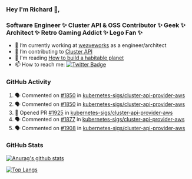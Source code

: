 ### Hey I'm Richard 👋, 

<h3 align="left">Software Engineer ✨ Cluster API & OSS Contributor ✨ Geek ✨ Architect ✨ Retro Gaming Addict ✨ Lego Fan ✨</h3>

- 🔭 I’m currently working at [weaveworks](https://github.com/weaveworks) as a engineer/architect
- 👯 I’m contributing to [Cluster API](https://github.com/kubernetes-sigs/cluster-api-provider-aws/pulls?q=is%3Aissue+is%3Apr+author%3Arichardcase+)
- 💬 I'm reading [How to build a habitable planet](https://www.amazon.co.uk/How-Build-Habitable-Planet-Humankind/dp/0691140065)
- 📫 How to reach me: [![Twitter Badge](https://img.shields.io/badge/-@fruit_case-00acee?style=flat&logo=Twitter&logoColor=white)](https://twitter.com/intent/follow?screen_name=fruit_case "Follow on Twitter")

### GitHub Activity 

<!--START_SECTION:activity-->
1. 🗣 Commented on [#1850](https://github.com//kubernetes-sigs/cluster-api-provider-aws/issues/1850) in [kubernetes-sigs/cluster-api-provider-aws](https://github.com//kubernetes-sigs/cluster-api-provider-aws)
2. 🗣 Commented on [#1850](https://github.com//kubernetes-sigs/cluster-api-provider-aws/issues/1850) in [kubernetes-sigs/cluster-api-provider-aws](https://github.com//kubernetes-sigs/cluster-api-provider-aws)
3. 💪 Opened PR [#1925](https://github.com//kubernetes-sigs/cluster-api-provider-aws/pull/1925) in [kubernetes-sigs/cluster-api-provider-aws](https://github.com//kubernetes-sigs/cluster-api-provider-aws)
4. 🗣 Commented on [#1877](https://github.com//kubernetes-sigs/cluster-api-provider-aws/issues/1877) in [kubernetes-sigs/cluster-api-provider-aws](https://github.com//kubernetes-sigs/cluster-api-provider-aws)
5. 🗣 Commented on [#1908](https://github.com//kubernetes-sigs/cluster-api-provider-aws/issues/1908) in [kubernetes-sigs/cluster-api-provider-aws](https://github.com//kubernetes-sigs/cluster-api-provider-aws)
<!--END_SECTION:activity-->

### GitHub Stats

[![Anurag's github stats](https://github-readme-stats.vercel.app/api?username=richardcase&count_private=true&show_icons=true)](https://github.com/anuraghazra/github-readme-stats)

[![Top Langs](https://github-readme-stats.vercel.app/api/top-langs/?username=richardcase&hide=html&layout=compact)](https://github.com/anuraghazra/github-readme-stats)
